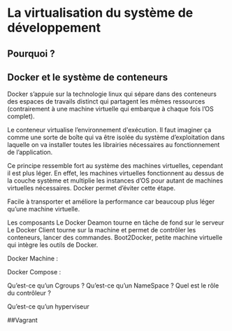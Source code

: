 # La virtualisation du système de développement

## Pourquoi ?


## Docker et le système de conteneurs

Docker s’appuie sur la technologie linux qui sépare dans des conteneurs des espaces de travails distinct qui partagent les mêmes ressources (contrairement à une machine virtuelle qui embarque à chaque fois l’OS complet).

Le conteneur virtualise l’environnement d'exécution. Il faut imaginer ça comme une sorte de boîte qui va être isolée du système d’exploitation dans laquelle on va installer toutes les librairies nécessaires au fonctionnement de l’application. 

Ce principe ressemble fort au système des machines virtuelles, cependant il est plus léger. En effet, les machines virtuelles fonctionnent au dessus de la couche système et multiplie les instances d’OS pour autant de machines virtuelles nécessaires. Docker permet d’éviter cette étape. 

Facile à transporter et améliore la performance car beaucoup plus léger qu’une machine virtuelle. 

Les composants
Le Docker Deamon tourne en tâche de fond sur le serveur
Le Docker Client tourne sur la machine et permet de contrôler les conteneurs, lancer des commandes.
Boot2Docker, petite machine virtuelle qui intègre les outils de Docker.

Docker Machine :

Docker Compose : 

Qu’est-ce qu’un Cgroups ?
Qu’est-ce qu’un NameSpace ?
Quel est le rôle du contrôleur ?

Qu’est-ce qu’un hyperviseur
 

##Vagrant 
